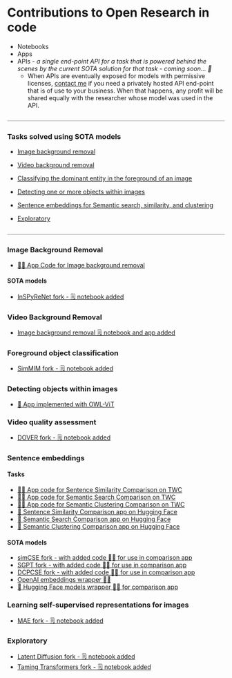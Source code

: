 # Contributions to Open Research in code
 - Notebooks 
 - Apps
 - APIs -  _a single end-point API for a task that is powered behind the scenes by the current SOTA solution for that task - coming soon... 🚀_
    - When APIs are eventually exposed for models with permissive licenses, [contact me](mailto:twc@taskswithcode.com) if you need a privately hosted API end-point that is of use to your business. When that happens, any profit will be shared equally with the researcher whose model was used in the API.


<img src="divider.png"   width="1000px"/>


### Tasks solved using SOTA models

- [Image background removal](#image-background-removal)
- [Video background removal](#video-background-removal)
- [Classifying the dominant entity in the foreground of an image](#foreground-object-classification)
- [Detecting one or more objects within images](#detecting-objects-within-images)

- [Sentence embeddings for Semantic search, similarity, and clustering](sentence-embeddings)
- [Exploratory](#exploratory)


<img src="divider.png"   width="1000px"/>

### Image Background Removal

- [👨‍💻 App Code for Image background removal](https://github.com/taskswithcode/salient_object_detection_app)
#### SOTA models
- [InSPyReNet fork - 🗒️ notebook added](https://github.com/taskswithcode/InSPyReNet)


### Video Background Removal

- [Image background removal 🗒️ notebook and app added](https://github.com/taskswithcode/salient_object_detection_app)

### Foreground object classification

- [SimMIM fork - 🗒️ notebook added](https://github.com/taskswithcode/SimMIM)

### Detecting objects within images
- [🤗 App implemented with OWL-ViT](https://huggingface.co/spaces/taskswithcode/Where-is-Waldo-an-OWL-VIT-Demo)

### Video quality assessment

- [DOVER fork - 🗒️ notebook added](https://github.com/taskswithcode/DOVER)


### Sentence embeddings

#### Tasks
- [👨‍💻 App code for Sentence Similarity Comparison on TWC](https://github.com/taskswithcode/sentence_similarity_app)
- [👨‍💻 App code for Semantic Search Comparison on TWC](https://github.com/taskswithcode/semantic_search_app)
- [👨‍💻 App code for Semantic Clustering Comparison on TWC](https://github.com/taskswithcode/semantic_clustering_app)
- [🤗 Sentence Similarity Comparison app on Hugging Face](https://huggingface.co/spaces/taskswithcode/semantic_similarity)
- [🤗 Semantic Search Comparison app on Hugging Face](https://huggingface.co/spaces/taskswithcode/semantic_search)
- [🤗 Semantic Clustering Comparison app on Hugging Face](https://huggingface.co/spaces/taskswithcode/semantic_clustering)


#### SOTA models
- [simCSE fork - with added code 👨‍💻 for use in comparison app ](https://github.com/taskswithcode/SimCSE)
- [SGPT fork - with added code 👨‍💻 for use in comparison app ](https://github.com/taskswithcode/sgpt)
- [DCPCSE fork - with added code 👨‍💻 for use in comparison app ](https://github.com/taskswithcode/DCPCSE)
- [OpenAI embeddings wrapper 👨‍💻](https://github.com/taskswithcode/openai_api)
- [🤗 Hugging Face models wrapper 👨‍💻  for comparison app](https://github.com/taskswithcode/sentence_similarity_hf_model)

### Learning self-supervised representations for images

- [MAE  fork - 🗒️ notebook added](https://github.com/taskswithcode/mae)

### Exploratory 

- [Latent Diffusion fork - 🗒️ notebook added](https://github.com/taskswithcode/latent-diffusion)
- [Taming Transformers fork - 🗒️ notebook added](https://github.com/taskswithcode/taming-transformers)


